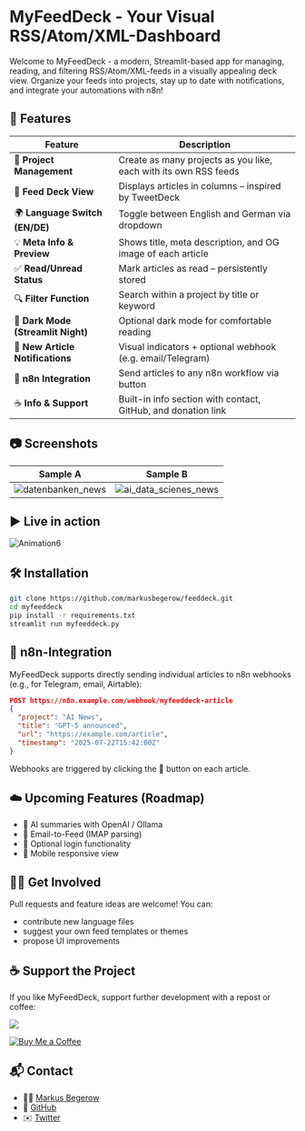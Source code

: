 # MyFeedDeck - Your Visual RSS/Atom/XML-Dashboard

Welcome to MyFeedDeck - a modern, Streamlit-based app for managing, reading, and filtering RSS/Atom/XML-feeds in a visually appealing deck view. Organize your feeds into projects, stay up to date with notifications, and integrate your automations with n8n!

## 🚀 Features

| Feature                            | Description                                                      |
| ---------------------------------- | ---------------------------------------------------------------- |
| 🧩 **Project Management**          | Create as many projects as you like, each with its own RSS feeds |
| 📰 **Feed Deck View**              | Displays articles in columns – inspired by TweetDeck             |
| 🌍 **Language Switch (EN/DE)**     | Toggle between English and German via dropdown                   |
| 💡 **Meta Info & Preview**         | Shows title, meta description, and OG image of each article      |
| ✅ **Read/Unread Status**           | Mark articles as read – persistently stored                      |
| 🔍 **Filter Function**             | Search within a project by title or keyword                      |
| 🌙 **Dark Mode (Streamlit Night)** | Optional dark mode for comfortable reading                       |
| 🔔 **New Article Notifications**   | Visual indicators + optional webhook (e.g. email/Telegram)       |
| 🔁 **n8n Integration**             | Send articles to any n8n workflow via button                     |
| ☕ **Info & Support**               | Built-in info section with contact, GitHub, and donation link    |

## 📷 Screenshots

| Sample A | Sample B |
|-----------------------|----------------------|
| ![datenbanken_news](https://github.com/user-attachments/assets/13d6df61-6828-4d6d-9988-41d5ab928aca) | ![ai_data_scienes_news](https://github.com/user-attachments/assets/8537eb59-76f8-4d0a-a2b3-43243b7cd03a) |

## ▶️ Live in action

![Animation6](https://github.com/user-attachments/assets/c676c701-3aef-4435-bd6c-507e21234a0b)

## 🛠️ Installation

```bash
git clone https://github.com/markusbegerow/feeddeck.git
cd myfeeddeck
pip install -r requirements.txt
streamlit run myfeeddeck.py
```

## 🔗 n8n-Integration

MyFeedDeck supports directly sending individual articles to n8n webhooks (e.g., for Telegram, email, Airtable):

```json
POST https://n8n.example.com/webhook/myfeeddeck-article
{
  "project": "AI News",
  "title": "GPT-5 announced",
  "url": "https://example.com/article",
  "timestamp": "2025-07-22T15:42:00Z"
}
```

Webhooks are triggered by clicking the 🔁 button on each article.

## ☁️ Upcoming Features (Roadmap)

- 🧠 AI summaries with OpenAI / Ollama
- 📨 Email-to-Feed (IMAP parsing)
- 🔐 Optional login functionality
- 📲 Mobile responsive view

## 🙋‍♂️ Get Involved

Pull requests and feature ideas are welcome! You can:

- contribute new language files
- suggest your own feed templates or themes
- propose UI improvements

## ☕ Support the Project

If you like MyFeedDeck, support further development with a repost or coffee:

<a href="https://www.linkedin.com/sharing/share-offsite/?url=https://github.com/MarkusBegerow/myfeeddeck" target="_blank"> <img src="https://img.shields.io/badge/💼-Share%20on%20LinkedIn-blue" /> </a>

[![Buy Me a Coffee](https://img.shields.io/badge/☕-Buy%20me%20a%20coffee-yellow)](https://paypal.me/MarkusBegerow?country.x=DE&locale.x=de_DE)

## 📬 Contact

- 🧑‍💻 [Markus Begerow](https://linkedin.com/in/markusbegerow)
- 💾 [GitHub](https://github.com/markusbegerow)
- ✉️ [Twitter](https://x.com/markusbegerow)
